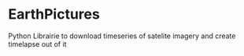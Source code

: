 # EarthPictures
Python Librairie to download timeseries of satelite imagery and create timelapse out of it
